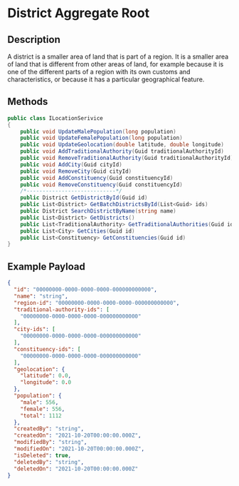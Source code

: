 # District Aggregate Root

## Description
A district is a smaller area of land that is part of a region. It is a smaller area of land that is different from other areas of land, for example because it is one of the different parts of a region with its own customs and characteristics, or because it has a particular geographical feature.

## Methods
```csharp
public class ILocationSerivice
{
    public void UpdateMalePopulation(long population)
    public void UpdateFemalePopulation(long population)
    public void UpdateGeolocation(double latitude, double longitude)
    public void AddTraditionalAuthority(Guid traditionalAuthorityId)
    public void RemoveTraditionalAuthority(Guid traditionalAuthorityId)
    public void AddCity(Guid cityId)
    public void RemoveCity(Guid cityId)
    public void AddConstituency(Guid constituencyId)
    public void RemoveConstituency(Guid constituencyId)
    /*----------------------------*/
    public District GetDistrictById(Guid id)
    public List<District> GetBatchDistrictsById(List<Guid> ids)
    public District SearchDistrictByName(string name)
    public List<District> GetDistricts()
    public List<TraditionalAuthority> GetTraditionalAuthorities(Guid id)
    public List<City> GetCities(Guid id)
    public List<Constituency> GetConstituencies(Guid id)
}
```

## Example Payload

```json
{
  "id": "00000000-0000-0000-0000-000000000000",
  "name": "string",
  "region-id": "00000000-0000-0000-0000-000000000000",
  "traditional-authority-ids": [
    "00000000-0000-0000-0000-000000000000"
  ],
  "city-ids": [
    "00000000-0000-0000-0000-000000000000"
  ],
  "constituency-ids": [
    "00000000-0000-0000-0000-000000000000"
  ],
  "geolocation": {
    "latitude": 0.0,
    "longitude": 0.0
  },
  "population": {
    "male": 556,
    "female": 556,
    "total": 1112
  },
  "createdBy": "string",
  "createdOn": "2021-10-20T00:00:00.000Z",
  "modifiedBy": "string",
  "modifiedOn": "2021-10-20T00:00:00.000Z",
  "isDeleted": true,
  "deletedBy": "string",
  "deletedOn": "2021-10-20T00:00:00.000Z"
}
```